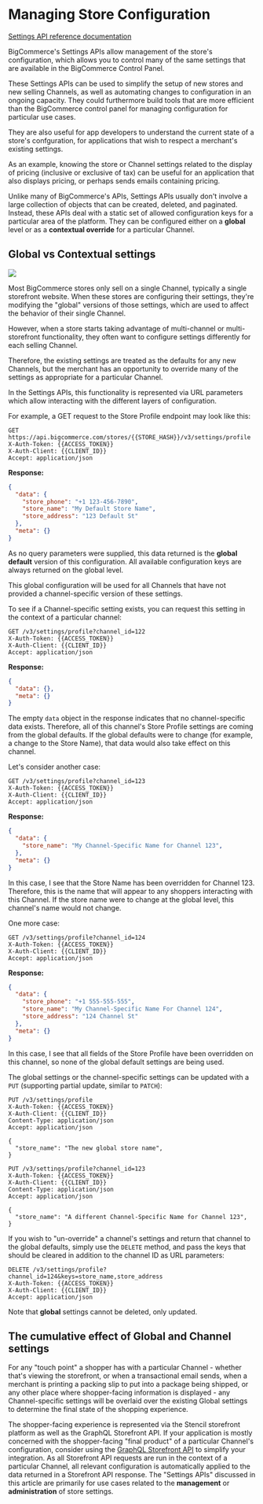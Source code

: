 # Managing Store Configuration

[Settings API reference documentation](https://developer.bigcommerce.com/api-reference/store-management/settings)

BigCommerce's Settings APIs allow management of the store's configuration, which allows you to control many of the same settings that are available in the BigCommerce Control Panel.

These Settings APIs can be used to simplify the setup of new stores and new selling Channels, as well as automating changes to configuration in an ongoing capacity. They could furthermore build tools that are more efficient than the BigCommerce control panel for managing configuration for particular use cases.

They are also useful for app developers to understand the current state of a store's confguration, for applications that wish to respect a merchant's existing settings.

As an example, knowing the store or Channel settings related to the display of pricing (inclusive or exclusive of tax) can be useful for an application that also displays pricing, or perhaps sends emails containing pricing.

Unlike many of BigCommerce's APIs, Settings APIs usually don't involve a large collection of objects that can be created, deleted, and paginated. Instead, these APIs deal with a static set of allowed configuration keys for a particular area of the platform. They can be configured either on a **global** level or as a **contextual override** for a particular Channel.

## Global vs Contextual settings

<a target="_blank" href="https://cdn11.bigcommerce.com/s-grief/content/dev-docs/settings-diagram.png">
  <img src="https://cdn11.bigcommerce.com/s-grief/content/dev-docs/settings-diagram.png">
</a>


Most BigCommerce stores only sell on a single Channel, typically a single storefront website. When these stores are configuring their settings, they're modifying the "global" versions of those settings, which are used to affect the behavior of their single Channel.

However, when a store starts taking advantage of multi-channel or multi-storefront functionality, they often want to configure settings differently for each selling Channel.

Therefore, the existing settings are treated as the defaults for any new Channels, but the merchant has an opportunity to override many of the settings as appropriate for a particular Channel.

In the Settings APIs, this functionality is represented via URL parameters which allow interacting with the different layers of configuration.

For example, a GET request to the Store Profile endpoint may look like this:

```http
GET https://api.bigcommerce.com/stores/{{STORE_HASH}}/v3/settings/profile
X-Auth-Token: {{ACCESS_TOKEN}}
X-Auth-Client: {{CLIENT_ID}}
Accept: application/json
```

**Response:**

```json
{
  "data": {
    "store_phone": "+1 123-456-7890",
    "store_name": "My Default Store Name",
    "store_address": "123 Default St"
  },
  "meta": {}
}
```

As no query parameters were supplied, this data returned is the **global default** version of this configuration. All available configuration keys are always returned on the global level.

This global configuration will be used for all Channels that have not provided a channel-specific version of these settings.

To see if a Channel-specific setting exists, you can request this setting in the context of a particular channel:


```http
GET /v3/settings/profile?channel_id=122
X-Auth-Token: {{ACCESS_TOKEN}}
X-Auth-Client: {{CLIENT_ID}}
Accept: application/json
```

**Response:**

```json
{
  "data": {},
  "meta": {}
}
```

The empty `data` object in the response indicates that no channel-specific data exists. Therefore, all of this channel's Store Profile settings are coming from the global defaults. If the global defaults were to change (for example, a change to the Store Name), that data would also take effect on this channel.

Let's consider another case:

```http
GET /v3/settings/profile?channel_id=123
X-Auth-Token: {{ACCESS_TOKEN}}
X-Auth-Client: {{CLIENT_ID}}
Accept: application/json
```

**Response:**

```json
{
  "data": {
    "store_name": "My Channel-Specific Name for Channel 123",
  },
  "meta": {}
}
```

In this case, I see that the Store Name has been overridden for Channel 123. Therefore, this is the name that will appear to any shoppers interacting with this Channel. If the store name were to change at the global level, this channel's name would not change.

One more case:

```http
GET /v3/settings/profile?channel_id=124
X-Auth-Token: {{ACCESS_TOKEN}}
X-Auth-Client: {{CLIENT_ID}}
Accept: application/json
```

**Response:**

```json
{
  "data": {
    "store_phone": "+1 555-555-555",
    "store_name": "My Channel-Specific Name For Channel 124",
    "store_address": "124 Channel St"
  },
  "meta": {}
}
```

In this case, I see that all fields of the Store Profile have been overridden on this channel, so none of the global default settings are being used.

The global settings or the channel-specific settings can be updated with a `PUT` (supporting partial update, similar to `PATCH`):

```http
PUT /v3/settings/profile
X-Auth-Token: {{ACCESS_TOKEN}}
X-Auth-Client: {{CLIENT_ID}}
Content-Type: application/json
Accept: application/json

{
  "store_name": "The new global store name",
}
```


```http
PUT /v3/settings/profile?channel_id=123
X-Auth-Token: {{ACCESS_TOKEN}}
X-Auth-Client: {{CLIENT_ID}}
Content-Type: application/json
Accept: application/json

{
  "store_name": "A different Channel-Specific Name for Channel 123",
}
```

If you wish to "un-override" a channel's settings and return that channel to the global defaults, simply use the `DELETE` method, and pass the keys that should be cleared in addition to the channel ID as URL parameters:

```http
DELETE /v3/settings/profile?channel_id=124&keys=store_name,store_address
X-Auth-Token: {{ACCESS_TOKEN}}
X-Auth-Client: {{CLIENT_ID}}
Accept: application/json
```

Note that **global** settings cannot be deleted, only updated.

## The cumulative effect of Global and Channel settings

For any "touch point" a shopper has with a particular Channel - whether that's viewing the storefront, or when a transactional email sends, when a merchant is printing a packing slip to put into a package being shipped, or any other place where shopper-facing information is displayed - any Channel-specific settings will be overlaid over the existing Global settings to determine the final state of the shopping experience.

The shopper-facing experience is represented via the Stencil storefront platform as well as the GraphQL Storefront API. If your application is mostly concerned with the shopper-facing "final product" of a particular Channel's configuration, consider using the [GraphQL Storefront API](https://developer.bigcommerce.com/api-docs/storefront/graphql/graphql-storefront-api-overview) to simplify your integration. As all Storefront API requests are run in the context of a particular Channel, all relevant configuration is automatically applied to the data returned in a Storefront API response. The "Settings APIs" discussed in this article are primarily for use cases related to the **management** or **administration** of store settings.